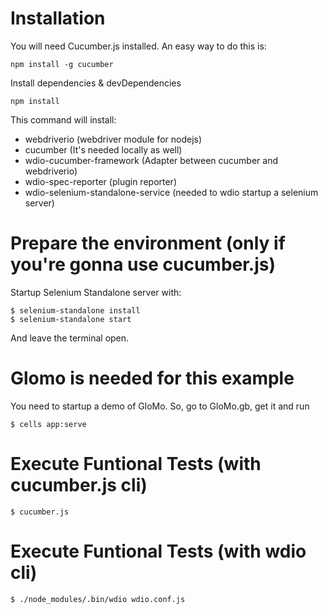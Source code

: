 # Installation
You will need Cucumber.js installed.
An easy way to do this is:

    npm install -g cucumber

Install dependencies & devDependencies

    npm install 

This command will install:
- webdriverio (webdriver module for nodejs) 
- cucumber (It's needed locally as well)
- wdio-cucumber-framework (Adapter between cucumber and webdriverio)
- wdio-spec-reporter (plugin reporter)
- wdio-selenium-standalone-service (needed to wdio startup a selenium server)

# Prepare the environment (only if you're gonna use cucumber.js)
Startup Selenium Standalone server with:

    $ selenium-standalone install
    $ selenium-standalone start

And leave the terminal open.

# Glomo is needed for this example
You need to startup a demo of GloMo. So, go to GloMo.gb, get it and run

    $ cells app:serve

# Execute Funtional Tests (with cucumber.js cli)

    $ cucumber.js

# Execute Funtional Tests (with wdio cli)

    $ ./node_modules/.bin/wdio wdio.conf.js
    